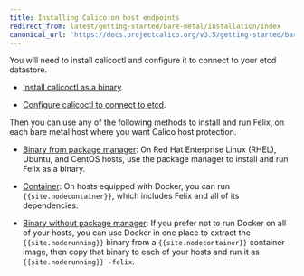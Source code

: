 ```yaml
---
title: Installing Calico on host endpoints
redirect_from: latest/getting-started/bare-metal/installation/index
canonical_url: 'https://docs.projectcalico.org/v3.5/getting-started/bare-metal/installation/'
---
```


You will need to install calicoctl and configure it to connect to your etcd datastore.

-  [Install calicoctl as a binary](/{{page.version}}/usage/calicoctl/install#installing-calicoctl-as-a-binary-on-a-single-host).

-  [Configure calicoctl to connect to etcd](/{{page.version}}/usage/calicoctl/configure/).

Then you can use any of the following methods to install and run Felix, on each bare metal
host where you want Calico host protection.

- [Binary from package manager](binary-mgr): On Red Hat Enterprise Linux (RHEL), Ubuntu,
  and CentOS hosts, use the package manager to install and run Felix as a binary.

- [Container](container): On hosts equipped with Docker, you can run `{{site.nodecontainer}}`,
  which includes Felix and all of its dependencies.

- [Binary without package manager](binary): If you prefer not to run Docker on all of your
  hosts, you can use Docker in one place to extract the `{{site.noderunning}}` binary from a
  `{{site.nodecontainer}}` container image, then copy that binary to each of your hosts and
  run it as `{{site.noderunning}} -felix`.
